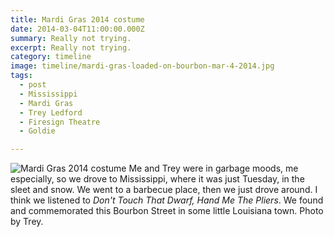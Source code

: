 ```yaml
---
title: Mardi Gras 2014 costume
date: 2014-03-04T11:00:00.000Z
summary: Really not trying.
excerpt: Really not trying.
category: timeline
image: timeline/mardi-gras-loaded-on-bourbon-mar-4-2014.jpg
tags:
  - post 
  - Mississippi
  - Mardi Gras
  - Trey Ledford
  - Firesign Theatre
  - Goldie

---
```


![Mardi Gras 2014 costume](/static/img/timeline/mardi-gras-loadedonbourbon-mar-4-2014.jpg "Mardi Gras 2014 costume")
Me and Trey were in garbage moods, me especially, so we drove to Mississippi, where it was just Tuesday, in the sleet and snow. We went to a barbecue place, then we just drove around. I think we listened to _Don't Touch That Dwarf, Hand Me The Pliers_. We found and commemorated this Bourbon Street in some little Louisiana town. Photo by Trey.